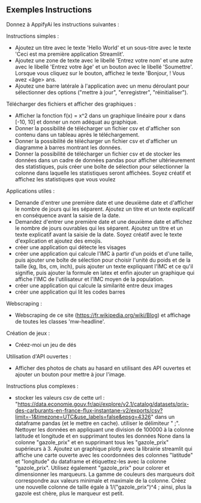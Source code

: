 ## Exemples Instructions

Donnez à AppifyAi les instructions suivantes :

Instructions simples :
- Ajoutez un titre avec le texte 'Hello World' et un sous-titre avec le texte 'Ceci est ma première application Streamlit'.
- Ajoutez une zone de texte avec le libellé 'Entrez votre nom' et une autre avec le libellé 'Entrez votre âge' et un bouton avec le libellé 'Soumettre'. Lorsque vous cliquez sur le bouton, affichez le texte 'Bonjour, <nom> ! Vous avez <âge> ans.
- Ajoutez une barre latérale à l'application avec un menu déroulant pour sélectionner des options ("mettre à jour", "enregistrer", "réinitialiser").

Télécharger des fichiers et afficher des graphiques :
- Afficher la fonction f(x) = x^2 dans un graphique linéaire pour x dans [-10, 10] et donner un nom adéquat au graphique.
- Donner la possibilité de télécharger un fichier csv et d'afficher son contenu dans un tableau après le téléchargement.
- Donner la possibilité de télécharger un fichier csv et d'afficher un diagramme à barres montrant les données.
- Donner la possibilité de télécharger un fichier csv et de stocker les données dans un cadre de données pandas pour afficher ultérieurement des statistiques, puis créer une boîte de sélection pour sélectionner la colonne dans laquelle les statistiques seront affichées. Soyez créatif et affichez les statistiques que vous voulez

Applications utiles :
- Demande d'entrer une première date et une deuxième date et d'afficher le nombre de jours qui les séparent. Ajoutez un titre et un texte explicatif en conséquence avant la saisie de la date.
- Demandez d'entrer une première date et une deuxième date et affichez le nombre de jours ouvrables qui les séparent. Ajoutez un titre et un texte explicatif avant la saisie de la date. Soyez créatif avec le texte d'explication et ajoutez des emojis.
- créer une application qui détecte les visages
- créer une application qui calcule l'IMC à partir d'un poids et d'une taille, puis ajouter une boîte de sélection pour choisir l'unité du poids et de la taille (kg, lbs, cm, inch), puis ajouter un texte expliquant l'IMC et ce qu'il signifie, puis ajouter la formule en latex et enfin ajouter un graphique qui affiche l'IMC de l'utilisateur et l'IMC moyen de la population.
- créer une application qui calcule la similarité entre deux images
- créer une application qui lit les codes barres

Webscraping :
- Webscraping de ce site (https://fr.wikipedia.org/wiki/Blog) et affichage de toutes les classes 'mw-headline'.

Création de jeux :
- Créez-moi un jeu de dés

Utilisation d'API ouvertes :
- Afficher des photos de chats au hasard en utilisant des API ouvertes et ajouter un bouton pour mettre à jour l'image.

Instructions plus complexes :
- stocker les valeurs csv de cette url : "https://data.economie.gouv.fr/api/explore/v2.1/catalog/datasets/prix-des-carburants-en-france-flux-instantane-v2/exports/csv?limit=-1&timezone=UTC&use_labels=false&epsg=4326" dans un dataframe pandas (et le mettre en cache). utiliser le délimiteur " ;". Nettoyer les données en appliquant une division de 100000 à la colonne latitude et longitude et en supprimant toutes les données None dans la colonne "gazole_prix" et en supprimant tous les "gazole_prix" supérieurs à 3. Ajoutez un graphique plotly avec la librairie streamlit qui affiche une carte ouverte avec les coordonnées des colonnes "latitude" et "longitude" du dataframe et étiquettez-les avec la colonne "gazole_prix". Utilisez également "gazole_prix" pour colorer et dimensionner les marqueurs. La gamme de couleurs des marqueurs doit correspondre aux valeurs minimale et maximale de la colonne. Créez une nouvelle colonne de taille égale à 1/("gazole_prix")^4 ; ainsi, plus la gazole est chère, plus le marqueur est petit.